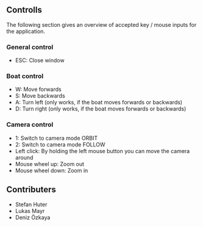 ## Controlls
The following section gives an overview of accepted key / mouse inputs for the application.
### General control
* ESC: Close window
### Boat control
* W: Move forwards
* S: Move backwards
* A: Turn left (only works, if the boat moves forwards or backwards)
* D: Turn right (only works, if the boat moves forwards or backwards)
### Camera control
* 1: Switch to camera mode ORBIT
* 2: Switch to camera mode FOLLOW
* Left click: By holding the left mouse button you can move the camera around
* Mouse wheel up: Zoom out
* Mouse wheel down: Zoom in

## Contributers
* Stefan Huter
* Lukas Mayr
* Deniz Özkaya
